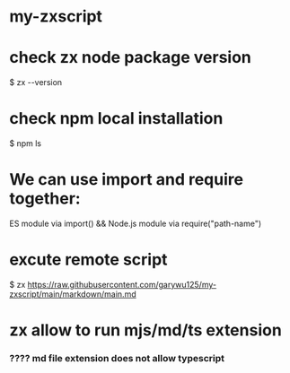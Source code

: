 # my-zxscript
# check zx node package version
$ zx --version
# check npm local installation
$ npm ls

# We can use import and require together: 
ES module via import() && Node.js module  via require("path-name")

# excute remote script
$ zx https://raw.githubusercontent.com/garywu125/my-zxscript/main/markdown/main.md 


# zx allow to run mjs/md/ts extension

### ???? md file extension does not allow typescript


